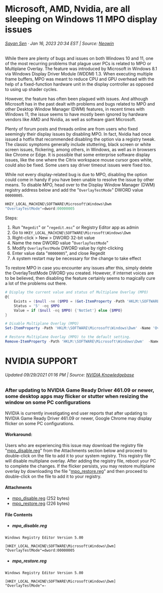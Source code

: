 # Microsoft, AMD, Nvidia, are all sleeping on Windows 11 MPO display issues

###### [Sayan Sen](https://www.neowin.net/profile/649440-sayan-sen/) · Jan 16, 2023 20:34 EST | Source: [Neowin](https://www.neowin.net/news/microsoft-amd-nvidia-are-all-sleeping-on-windows-11-mpo-display-issues/)

While there are plenty of bugs and issues on both Windows 10 and 11, one of the most recurring problems that plague user PCs is related to MPO or Multiplane Overlay. The feature was introduced by Microsoft in Windows 8.1 via Windows Display Driver Module (WDDM) 1.3. When executing multiple frame buffers, MPO was meant to reduce CPU and GPU overhead with the help of a fixed-function hardware unit in the display controller as opposed to using up shader cycles.

However, the feature has often been plagued with issues. And although Microsoft has in the past dealt with problems and bugs related to MPO and other Desktop Window Manager (DWM) features, in recent times with Windows 11, the issue seems to have mostly been ignored by hardware vendors like AMD and Nvidia, as well as software giant Microsoft.

Plenty of forum posts and threads online are from users who fixed seemingly their display issues by disabling MPO. In fact, Nvidia had once issued a hotfix that recommended disabling the option via a registry tweak. The classic symptoms generally include stuttering, black screen or white screen issues, flickering, among others, in Windows, as well as in browsers like Chrome or Edge. It is possible that some enterprise software display issues, like the one where the Citrix workspace mouse cursor goes white, could also be fixed. Some users say driver timeout issues were fixed too.

While not every display-related bug is due to MPO, disabling the option could come in handy if you have been unable to resolve the issue by other means. To disable MPO, head over to the Display Window Manager (DWM) registry address below and add the "`OverlayTestMode`" DWORD value `00000005`.

```powershell
HKEY_LOCAL_MACHINE\SOFTWARE\Microsoft\Windows\Dwm
"OverlayTestMode"=dword:00000005
```

Steps:

1. Run "`Regedit`" or "`regedit.msc`" or Registry Editor app as admin
2. Go to `HKEY_LOCAL_MACHINE\SOFTWARE\Microsoft\Windows\Dwm`
3. Right-click > New > DWORD 32-bit value
4. Name the new DWORD value "`OverlayTestMode`"
5. Modify `OverlayTestMode` DWORD value by right-clicking
6. Enter value data "`00000005`", and close Regedit
7. A system restart may be necessary for the change to take effect

To restore MPO in case you encounter any issues after this, simply delete the OverlayTestMode DWORD you created. However, if internet voices are to be believed, then disabling the feature certainly seems to magically cure a lot of the problems out there.

```powershell
# Display the current value and status of Multiplane Overlay (MPO)
@{
	Exists = ($null -ne ($MPO = (Get-ItemProperty -Path 'HKLM:\SOFTWARE\Microsoft\Windows\Dwm').OverlayTestMode) )
	Status = '5' -eq $MPO
	Value = if ($null -eq $MPO) {'NotSet'} else {$MPO}
}
```

```powershell
# Disable Multiplane Overlay (MPO)
Set-ItemProperty -Path 'HKLM:\SOFTWARE\Microsoft\Windows\Dwm' -Name 'OverlayTestMode' -Type 'DWord' -Value '5' -Force
```

```powershell
# Restore Multiplane Overlay (MPO) to the default setting.
Remove-ItemProperty -Path 'HKLM:\SOFTWARE\Microsoft\Windows\Dwm'  -Name 'OverlayTestMode' -Force
```


# NVIDIA SUPPORT

###### Updated  09/29/2021 01:16 PM | Source: [NVIDIA Knowledgebase](https://nvidia.custhelp.com/app/answers/detail/a_id/5157/~/after-updating-to-nvidia-game-ready-driver-461.09-or-newer,-some-desktop-apps)

### After updating to NVIDIA Game Ready Driver 461.09 or newer, some desktop apps may flicker or stutter when resizing the window on some PC configurations


NVIDIA is currently investigating end user reports that after updating to NVIDIA Game Ready Driver 461.09 or newer, Google Chrome may display flicker on some PC configurations.

#### Workaround:

Users who are experiencing this issue may download the registry file "[mpo_disable.reg](https://nvidia.custhelp.com/ci/fattach/get/824301808/0/filename/mpo_disable.reg)" from the  Attachments  section below and proceed to double-click on the file to add it to your system registry. This registry file will disable multiplane overlay. After adding the registry file, reboot your PC to complete the changes. If the flicker persists, you may restore multiplane overlay by downloading the file "[mpo_restore.reg](https://nvidia.custhelp.com/ci/fattach/get/824301809/0/filename/mpo_restore.reg)" and then proceed to double-click on the file to add it to your registry.

#### Attachments

-   [mpo_disable.reg](https://nvidia.custhelp.com/ci/fattach/get/824301808/0/session/L2F2LzEvdGltZS8xNjc0ODU3MDIwL2dlbi8xNjc0ODU3MDIwL3NpZC9mVThGd3Z6S0g5U2ZhRGRwU3A1UWFKc1g0ejBxUXV4bXhiSWpwZlhQYSU3RXlFZTczcldMQ2NwYnlQMHNFY1hUQSU3RTMwVlVGc0g5bjdneGVMWFFCWGtMYXUwU0ZYNjI0TU1CdEJtWHZJRTUxclFiblY5cG5IWXV5VGJBJTIxJTIx/filename/mpo_disable.reg) (252 bytes)
-   [mpo_restore.reg](https://nvidia.custhelp.com/ci/fattach/get/824301809/0/session/L2F2LzEvdGltZS8xNjc0ODU3MDIwL2dlbi8xNjc0ODU3MDIwL3NpZC9mVThGd3Z6S0g5U2ZhRGRwU3A1UWFKc1g0ejBxUXV4bXhiSWpwZlhQYSU3RXlFZTczcldMQ2NwYnlQMHNFY1hUQSU3RTMwVlVGc0g5bjdneGVMWFFCWGtMYXUwU0ZYNjI0TU1CdEJtWHZJRTUxclFiblY5cG5IWXV5VGJBJTIxJTIx/filename/mpo_restore.reg) (226 bytes)


#### File Contents

- ##### mpo_disable.reg
```reg
Windows Registry Editor Version 5.00

[HKEY_LOCAL_MACHINE\SOFTWARE\Microsoft\Windows\Dwm]
"OverlayTestMode"=dword:00000005
```

- ##### mpo_restore.reg
```reg
Windows Registry Editor Version 5.00

[HKEY_LOCAL_MACHINE\SOFTWARE\Microsoft\Windows\Dwm]
"OverlayTestMode"=-
```
